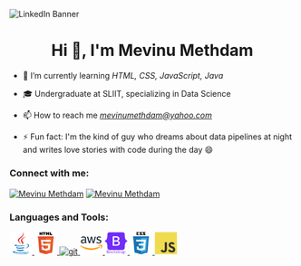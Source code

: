 ![LinkedIn Banner](https://media.licdn.com/dms/image/v2/D4E16AQFGnxCt5MK2JA/profile-displaybackgroundimage-shrink_350_1400/profile-displaybackgroundimage-shrink_350_1400/0/1719026032592?e=1751500800&v=beta&t=YVaoSD6tyRAQu6qP2WTtEOhPdlNbNAM2zm20_b_yx6E)


<h1 align="center">Hi 👋, I'm Mevinu Methdam</h1>
<!-- <h3 align="center">A passionate Software developer from Sri Lanka</h3> -->

- 🌱 I’m currently learning *HTML, CSS, JavaScript, Java*

- 🎓 Undergraduate at SLIIT, specializing in Data Science

- 📫 How to reach me *mevinumethdam@yahoo.com*

- ⚡ Fun fact: I'm the kind of guy who dreams about data pipelines at night and writes love stories with code during the day 😄

<h3 align="left">Connect with me:</h3>
<p align="left">
<a href="https://www.linkedin.com/in/mevinu-methdam-a5aa232b2/" target="blank"><img align="center" src="https://raw.githubusercontent.com/rahuldkjain/github-profile-readme-generator/master/src/images/icons/Social/linked-in-alt.svg" alt="Mevinu Methdam" height="30" width="40" /></a>
<a href="https://gitlab.com/MevinuMethdam" target="blank"><img align="center" src="https://images.ctfassets.net/xz1dnu24egyd/1IRkfXmxo8VP2RAE5jiS1Q/ea2086675d87911b0ce2d34c354b3711/gitlab-logo-500.png"alt="Mevinu Methdam" height="60" width="60" /></a>
</p>

<h3 align="left">Languages and Tools:</h3>
<a href="https://www.java.com" target="_blank" rel="noreferrer"> <img src="https://raw.githubusercontent.com/devicons/devicon/master/icons/java/java-original.svg" alt="java" width="40" height="40"/> </a>
<a href="https://www.w3.org/html/" target="_blank" rel="noreferrer"> <img src="https://raw.githubusercontent.com/devicons/devicon/master/icons/html5/html5-original-wordmark.svg" alt="html5" width="40" height="40"/> </a>
<a href="https://git-scm.com/" target="_blank" rel="noreferrer"> <img src="https://www.vectorlogo.zone/logos/git-scm/git-scm-icon.svg" alt="git" width="40" height="40"/> </a>
<a href="https://aws.amazon.com" target="_blank" rel="noreferrer"> <img src="https://raw.githubusercontent.com/devicons/devicon/master/icons/amazonwebservices/amazonwebservices-original-wordmark.svg" alt="aws" width="40" height="40"/>
<a href="https://getbootstrap.com" target="_blank" rel="noreferrer"> <img src="https://raw.githubusercontent.com/devicons/devicon/master/icons/bootstrap/bootstrap-plain-wordmark.svg" alt="bootstrap" width="40" height="40"/> </a>
<a href="https://www.w3schools.com/css/" target="_blank" rel="noreferrer"> <img src="https://raw.githubusercontent.com/devicons/devicon/master/icons/css3/css3-original-wordmark.svg" alt="css3" width="40" height="40"/> 
<a href="https://developer.mozilla.org/en-US/docs/Web/JavaScript" target="_blank" rel="noreferrer"> <img src="https://raw.githubusercontent.com/devicons/devicon/master/icons/javascript/javascript-original.svg" alt="javascript" width="40" height="40"/> </a>
